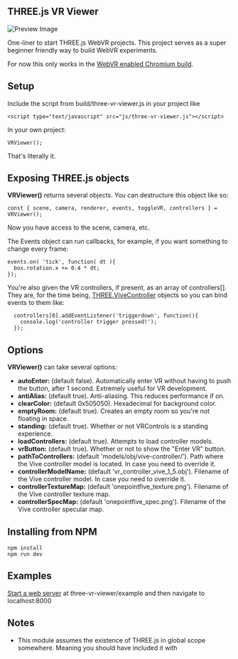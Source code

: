 ## THREE.js VR Viewer

![Preview Image](http://i.imgur.com/OGgcuQU.png)

One-liner to start THREE.js WebVR projects. This project serves as a super beginner friendly way to build WebVR experiments.

For now this only works in the [WebVR enabled Chromium build](https://webvr.info/get-chrome/).

## Setup ##

Include the script from build/three-vr-viewer.js in your project like

    <script type="text/javascript" src="js/three-vr-viewer.js"></script>

In your own project:

    VRViewer();

That's literally it.

## Exposing THREE.js objects ##

**VRViewer()** returns several objects. You can destructure this object like so:

    const { scene, camera, renderer, events, toggleVR, controllers } = VRViewer();

Now you have access to the scene, camera, etc.

The Events object can run callbacks, for example, if you want something to change every frame:

    events.on( 'tick', function( dt ){
      box.rotation.x += 0.4 * dt;
    });

You're also given the VR controllers, if present, as an array of controllers[]. They are, for the time being, [THREE.ViveController](https://github.com/mrdoob/three.js/blob/dev/examples/js/ViveController.js) objects so you can bind events to them like:

      controllers[0].addEventListener('triggerdown', function(){
        console.log('controller trigger pressed!');
      });

## Options ##
**VRViewer()** can take several options:

- **autoEnter:** (default false). Automatically enter VR without having to push the button, after 1 second. Extremely useful for VR development.
- **antiAlias:** (default true). Anti-aliasing. This reduces performance if on.
- **clearColor:** (default 0x505050). Hexadecimal for background color.
- **emptyRoom:** (default true). Creates an empty room so you're not floating in space.
- **standing:** (default true). Whether or not VRControls is a standing experience.
- **loadControllers:** (default true). Attempts to load controller models.
- **vrButton:** (default true). Whether or not to show the "Enter VR" button.
- **pathToControllers:** (default 'models/obj/vive-controller/'). Path where the Vive controller model is located. In case you need to override it.
- **controllerModelName:** (default 'vr_controller_vive_1_5.obj'). Filename of the Vive controller model. In case you need to override it.
- **controllerTextureMap:** (default 'onepointfive_texture.png'). Filename of the Vive controller texture map.
- **controllerSpecMap:** (default 'onepointfive_spec.png'). Filename of the Vive controller specular map.

## Installing from NPM

    npm install
    npm run dev


## Examples ##
[Start a web server](http://www.2ality.com/2014/06/simple-http-server.html) at three-vr-viewer/example and then navigate to localhost:8000


## Notes ##
* This module assumes the existence of THREE.js in global scope somewhere. Meaning you should have included it with <script> tag before including three-vr-viewer.js.
* You can also include this as an ES6 module directly by doing
    import create from 'VRViewer' if you're installing it from NPM.
